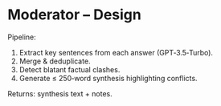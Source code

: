 # Moderator – Design

Pipeline:

1. Extract key sentences from each answer (GPT‑3.5‑Turbo).  
2. Merge & deduplicate.  
3. Detect blatant factual clashes.  
4. Generate ≤ 250‑word synthesis highlighting conflicts.

Returns: synthesis text + notes.
